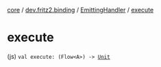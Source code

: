 [core](../../index.md) / [dev.fritz2.binding](../index.md) / [EmittingHandler](index.md) / [execute](./execute.md)

# execute

(js) `val execute: (Flow<A>) -> `[`Unit`](https://kotlinlang.org/api/latest/jvm/stdlib/kotlin/-unit/index.html)